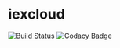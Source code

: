 # iexcloud

[![Build Status](https://travis-ci.com/imgarylai/iexcloud.svg?branch=master)](https://travis-ci.com/imgarylai/iexcloud)
[![Codacy Badge](https://app.codacy.com/project/badge/Grade/8c9562796604407891f8fa02ef1a9579)](https://www.codacy.com/manual/imgarylai/iexcloud?utm_source=github.com&amp;utm_medium=referral&amp;utm_content=imgarylai/iexcloud&amp;utm_campaign=Badge_Grade)